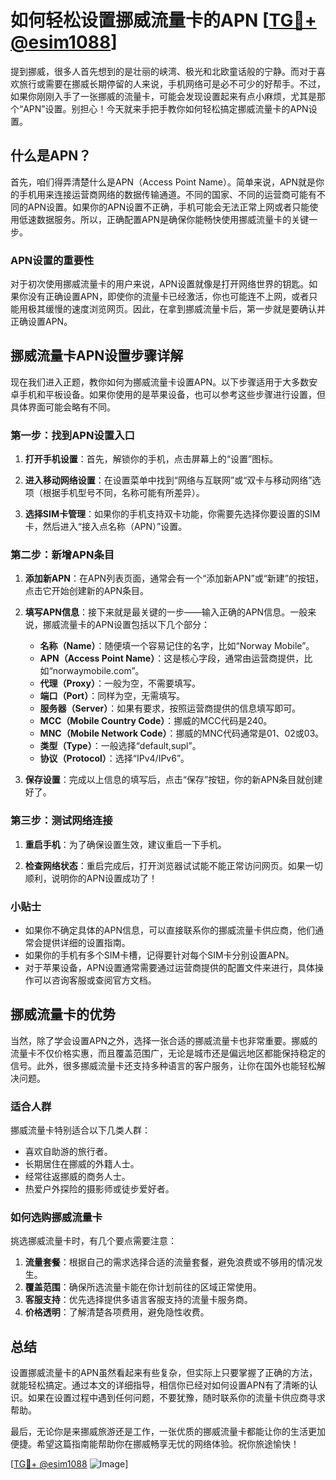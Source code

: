 # 如何轻松设置挪威流量卡的APN [[TG💪+ @esim1088](https://t.me/s/esim1088)]

提到挪威，很多人首先想到的是壮丽的峡湾、极光和北欧童话般的宁静。而对于喜欢旅行或需要在挪威长期停留的人来说，手机网络可是必不可少的好帮手。不过，如果你刚刚入手了一张挪威的流量卡，可能会发现设置起来有点小麻烦，尤其是那个“APN”设置。别担心！今天就来手把手教你如何轻松搞定挪威流量卡的APN设置。

## 什么是APN？

首先，咱们得弄清楚什么是APN（Access Point Name）。简单来说，APN就是你的手机用来连接运营商网络的数据传输通道。不同的国家、不同的运营商可能有不同的APN设置。如果你的APN设置不正确，手机可能会无法正常上网或者只能使用低速数据服务。所以，正确配置APN是确保你能畅快使用挪威流量卡的关键一步。

### APN设置的重要性

对于初次使用挪威流量卡的用户来说，APN设置就像是打开网络世界的钥匙。如果你没有正确设置APN，即使你的流量卡已经激活，你也可能连不上网，或者只能用极其缓慢的速度浏览网页。因此，在拿到挪威流量卡后，第一步就是要确认并正确设置APN。

## 挪威流量卡APN设置步骤详解

现在我们进入正题，教你如何为挪威流量卡设置APN。以下步骤适用于大多数安卓手机和平板设备。如果你使用的是苹果设备，也可以参考这些步骤进行设置，但具体界面可能会略有不同。

### 第一步：找到APN设置入口

1. **打开手机设置**：首先，解锁你的手机，点击屏幕上的“设置”图标。
   
2. **进入移动网络设置**：在设置菜单中找到“网络与互联网”或“双卡与移动网络”选项（根据手机型号不同，名称可能有所差异）。

3. **选择SIM卡管理**：如果你的手机支持双卡功能，你需要先选择你要设置的SIM卡，然后进入“接入点名称（APN）”设置。

### 第二步：新增APN条目

1. **添加新APN**：在APN列表页面，通常会有一个“添加新APN”或“新建”的按钮，点击它开始创建新的APN条目。

2. **填写APN信息**：接下来就是最关键的一步——输入正确的APN信息。一般来说，挪威流量卡的APN设置包括以下几个部分：
   - **名称（Name）**：随便填一个容易记住的名字，比如“Norway Mobile”。
   - **APN（Access Point Name）**：这是核心字段，通常由运营商提供，比如“norwaymobile.com”。
   - **代理（Proxy）**：一般为空，不需要填写。
   - **端口（Port）**：同样为空，无需填写。
   - **服务器（Server）**：如果有要求，按照运营商提供的信息填写即可。
   - **MCC（Mobile Country Code）**：挪威的MCC代码是240。
   - **MNC（Mobile Network Code）**：挪威的MNC代码通常是01、02或03。
   - **类型（Type）**：一般选择“default,supl”。
   - **协议（Protocol）**：选择“IPv4/IPv6”。

3. **保存设置**：完成以上信息的填写后，点击“保存”按钮，你的新APN条目就创建好了。

### 第三步：测试网络连接

1. **重启手机**：为了确保设置生效，建议重启一下手机。

2. **检查网络状态**：重启完成后，打开浏览器试试能不能正常访问网页。如果一切顺利，说明你的APN设置成功了！

### 小贴士

- 如果你不确定具体的APN信息，可以直接联系你的挪威流量卡供应商，他们通常会提供详细的设置指南。
- 如果你的手机有多个SIM卡槽，记得要针对每个SIM卡分别设置APN。
- 对于苹果设备，APN设置通常需要通过运营商提供的配置文件来进行，具体操作可以咨询客服或查阅官方文档。

## 挪威流量卡的优势

当然，除了学会设置APN之外，选择一张合适的挪威流量卡也非常重要。挪威的流量卡不仅价格实惠，而且覆盖范围广，无论是城市还是偏远地区都能保持稳定的信号。此外，很多挪威流量卡还支持多种语言的客户服务，让你在国外也能轻松解决问题。

### 适合人群

挪威流量卡特别适合以下几类人群：
- 喜欢自助游的旅行者。
- 长期居住在挪威的外籍人士。
- 经常往返挪威的商务人士。
- 热爱户外探险的摄影师或徒步爱好者。

### 如何选购挪威流量卡

挑选挪威流量卡时，有几个要点需要注意：
1. **流量套餐**：根据自己的需求选择合适的流量套餐，避免浪费或不够用的情况发生。
2. **覆盖范围**：确保所选流量卡能在你计划前往的区域正常使用。
3. **客服支持**：优先选择提供多语言客服支持的流量卡服务商。
4. **价格透明**：了解清楚各项费用，避免隐性收费。

## 总结

设置挪威流量卡的APN虽然看起来有些复杂，但实际上只要掌握了正确的方法，就能轻松搞定。通过本文的详细指导，相信你已经对如何设置APN有了清晰的认识。如果在设置过程中遇到任何问题，不要犹豫，随时联系你的流量卡供应商寻求帮助。

最后，无论你是来挪威旅游还是工作，一张优质的挪威流量卡都能让你的生活更加便捷。希望这篇指南能帮助你在挪威畅享无忧的网络体验。祝你旅途愉快！

[[TG💪+ @esim1088](https://t.me/s/esim1088) ![Image](https://i.postimg.cc/4NQfJmqS/Snipaste-2025-05-13-00-14-12.png)]